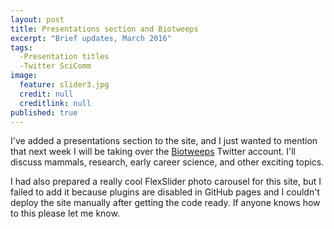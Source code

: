 ```yaml
---
layout: post
title: Presentations section and Biotweeps
excerpt: "Brief updates, March 2016"
tags: 
  -Presentation titles
  -Twitter SciComm
image: 
  feature: slider3.jpg
  credit: null
  creditlink: null
published: true
---
```


I've added a presentations section to the site, and I just wanted to mention that next week I will be taking over the [Biotweeps](https://biotweep.wordpress.com/) Twitter account. I'll discuss mammals, research, early career science, and other exciting topics.

I had also prepared a really cool FlexSlider photo carousel for this site, but I failed to add it because plugins are disabled in GitHub pages and I couldn't deploy the site manually after getting the code ready. If anyone knows how to this please let me know. 
